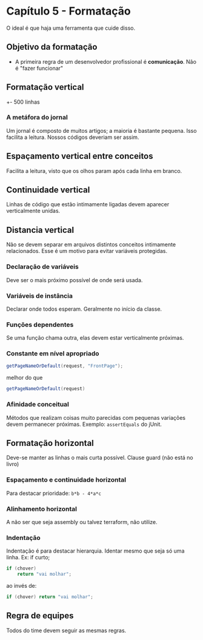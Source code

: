 # Capítulo 5 - Formatação

O ideal é que haja uma ferramenta que cuide disso.

## Objetivo da formatação

- A primeira regra de um desenvolvedor profissional é **comunicação**. Não é "fazer funcionar"

## Formatação vertical

+- 500 linhas

### A metáfora do jornal

Um jornal é composto de muitos artigos; a maioria é bastante pequena. Isso facilita a leitura. Nossos códigos deveriam ser assim.

## Espaçamento vertical entre conceitos

Facilita a leitura, visto que os olhos param após cada linha em branco.

## Continuidade vertical

Linhas de código que estão intimamente ligadas devem aparecer verticalmente unidas.

## Distancia vertical

Não se devem separar em arquivos distintos conceitos intimamente relacionados. Esse é um motivo para evitar variáveis protegidas.

### Declaração de variáveis

Deve ser o mais próximo possível de onde será usada.

### Variáveis de instância

Declarar onde todos esperam. Geralmente no início da classe.

### Funções dependentes

Se uma função chama outra, elas devem estar verticalmente próximas.

### Constante em nível apropriado

```java
getPageNameOrDefault(request, "FrontPage");
```

melhor do que

```java
getPageNameOrDefault(request)
```

### Afinidade conceitual

Métodos que realizam coisas muito parecidas com pequenas variações devem permanecer próximas. Exemplo: `assertEquals` do jUnit.

## Formatação horizontal

Deve-se manter as linhas o mais curta possível. Clause guard (não está no livro)

### Espaçamento e continuidade horizontal

Para destacar prioridade: `b*b - 4*a*c`

### Alinhamento horizontal

A não ser que seja assembly ou talvez terraform, não utilize.

### Indentação

Indentação é para destacar hierarquia.
Identar mesmo que seja só uma linha. Ex: if curto;

```java
if (chover)
	return "vai molhar";
```

ao invés de:

```java
if (chover) return "vai molhar";
```

## Regra de equipes

Todos do time devem seguir as mesmas regras.

